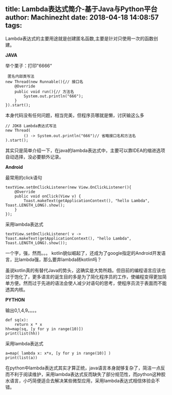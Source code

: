 title: Lambda表达式简介-基于Java与Python平台
author: Machinezht
date: 2018-04-18 14:08:57
tags:
---
Lambda表达式的主要用途就是创建匿名函数,主要是针对只使用一次的函数创建。

**JAVA**

举个栗子：打印"6666“
```
 匿名内部类写法
new Thread(new Runnable(){// 接口名
    @Override
    public void run(){// 方法名
        System.out.println("666");
    }
}).start();
```

本身代码没有任何问题，相当完美，但程序员哪就是懒，讨厌输这么多
```
// JDK8 Lambda表达式写法
new Thread(
        () -> System.out.println("666")// 省略接口名和方法名
).start();
```
其实只是简单介绍一下，在java的lambda表达式中，主要可以靠IDEA的缩进选项自动选择，没必要额外记录。
<!-- more -->
**Android**

最常用的click语句
```
textView.setOnClickListener(new View.OnClickListener(){
    @Override
    public void onClick(View v) {
        Toast.makeText(getApplicationContext(), "hello Lambda", Toast.LENGTH_LONG).show();
    }
});
```
采用lambda表达式

```
textView.setOnClickListener( v -> Toast.makeText(getApplicationContext(), "hello Lambda", Toast.LENGTH_LONG).show());
```
一个字，强，然而。。。
kotlin貌似崛起了，还成为了google指定的Android开发语言，比lambda强，那么要弃lambda转kotlin吗？

虽说kotlin真的有替代Java的势头，这确实是大势所趋。但目前的编程语言应该也过于饱化了，更多语言的诞生目的多是为了简化程序员的工作，使编程变得更加简单方便。然而过于先进的语法会使人减少对语句的思考，使程序员流于表面而不能透其内核。




**PYTHON**

输出0,1,4,9。。。。
```
def sq(x):
    return x * x
hh=map(sq, [y for y in range(10)])
print(list(hh))
```
采用lambda表达式

```
a=map( lambda x: x*x, [y for y in range(10)] )
print(list(a))
```
在python中lambda表达式其实才算正统，java语言本身就够复杂了，简洁一点反而不利于阅读维护，采用lambda表达式反而缺失了部分规范性，而python这种胶水语言，小巧简便适合去解决某些微型应用，采用lambda表达式相信体验会不错。